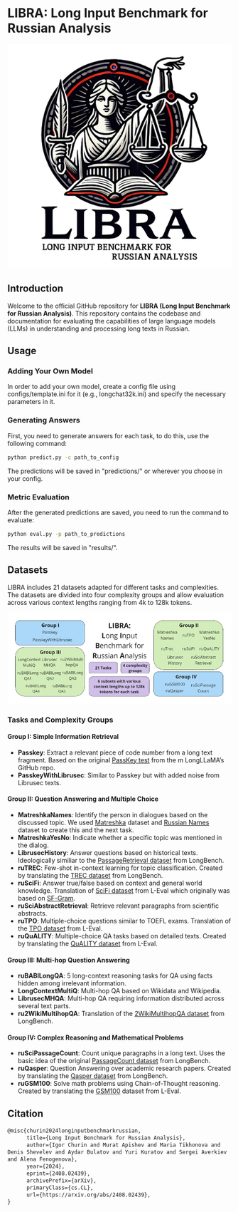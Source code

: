 # LIBRA: Long Input Benchmark for Russian Analysis

<p align="center">
  <picture>
    <img alt="LIBRA" src="docs/LIBRA_logo.png" style="max-width: 100%;">
  </picture>
</p>
 
## Introduction

Welcome to the official GitHub repository for **LIBRA (Long Input Benchmark for Russian Analysis)**. This repository contains the codebase and documentation for evaluating the capabilities of large language models (LLMs) in understanding and processing long texts in Russian.

## Usage

### Adding Your Own Model

In order to add your own model, create a config file using configs/template.ini for it (e.g., longchat32k.ini) and specify the necessary parameters in it.

### Generating Answers

First, you need to generate answers for each task, to do this, use the following command:

```bash
python predict.py -c path_to_config
```

The predictions will be saved in "predictions/" or wherever you choose in your config.

### Metric Evaluation

After the generated predictions are saved, you need to run the command to evaluate:

```bash
python eval.py -p path_to_predictions
```

The results will be saved in "results/".

## Datasets

LIBRA includes 21 datasets adapted for different tasks and complexities. The datasets are divided into four complexity groups and allow evaluation across various context lengths ranging from 4k to 128k tokens.

<p align="center">
  <picture>
    <img alt="LIBRA" src="docs/LIBRA_table.png" style="max-width: 100%;">
  </picture>
</p>

### Tasks and Complexity Groups

#### Group I: Simple Information Retrieval

- **Passkey**: Extract a relevant piece of code number from a long text fragment. Based on the original [PassKey test](https://github.com/CStanKonrad/long_llama/blob/main/examples/passkey.py) from the m LongLLaMA’s GitHub repo.
- **PasskeyWithLibrusec**: Similar to Passkey but with added noise from Librusec texts.

#### Group II: Question Answering and Multiple Choice

- **MatreshkaNames**: Identify the person in dialogues based on the discussed topic. We used [Matreshka](https://huggingface.co/datasets/zjkarina/matreshka) dataset and [Russian Names](https://www.kaggle.com/datasets/rai220/russian-cyrillic-names-and-sex/data) dataset to create this and the next task.
- **MatreshkaYesNo**: Indicate whether a specific topic was mentioned in the dialog.
- **LibrusecHistory**: Answer questions based on historical texts. Ideologically similiar to the [PassageRetrieval dataset](https://huggingface.co/datasets/THUDM/LongBench/viewer/passage_retrieval_en) from LongBench.
- **ruTREC**: Few-shot in-context learning for topic classification. Created by translating the [TREC dataset](https://huggingface.co/datasets/THUDM/LongBench/viewer/trec_e) from LongBench.
- **ruSciFi**: Answer true/false based on context and general world knowledge. Translation of [SciFi dataset](https://huggingface.co/datasets/L4NLP/LEval/viewer/sci_f) from L-Eval which originally was based on [SF-Gram](https://github.com/nschaetti/SFGram-dataset).
- **ruSciAbstractRetrieval**: Retrieve relevant paragraphs from scientific abstracts.
- **ruTPO**: Multiple-choice questions similar to TOEFL exams. Translation of the [TPO dataset](https://huggingface.co/datasets/L4NLP/LEval/viewer/tpo) from L-Eval.
- **ruQuALITY**: Multiple-choice QA tasks based on detailed texts. Created by translating the [QuALITY dataset](https://huggingface.co/datasets/L4NLP/LEval/viewer/quality) from L-Eval.

#### Group III: Multi-hop Question Answering

- **ruBABILongQA**: 5 long-context reasoning tasks for QA using facts hidden among irrelevant information.
- **LongContextMultiQ**: Multi-hop QA based on Wikidata and Wikipedia.
- **LibrusecMHQA**: Multi-hop QA requiring information distributed across several text parts.
- **ru2WikiMultihopQA**: Translation of the [2WikiMultihopQA dataset](https://huggingface.co/datasets/THUDM/LongBench/viewer/2wikimqa_e) from LongBench.

#### Group IV: Complex Reasoning and Mathematical Problems

- **ruSciPassageCount**: Count unique paragraphs in a long text. Uses the basic idea of the original [PassageCount dataset](https://huggingface.co/datasets/THUDM/LongBench/viewer/passage_count) from LongBench.
- **ruQasper**: Question Answering over academic research papers. Created by translating the [Qasper dataset](https://huggingface.co/datasets/THUDM/LongBench/viewer/qasper_e) from LongBench.
- **ruGSM100**: Solve math problems using Chain-of-Thought reasoning. Created by translating the [GSM100](https://huggingface.co/datasets/L4NLP/LEval/viewer/gsm100) dataset from L-Eval.

## Citation

```
@misc{churin2024longinputbenchmarkrussian,
      title={Long Input Benchmark for Russian Analysis},
      author={Igor Churin and Murat Apishev and Maria Tikhonova and Denis Shevelev and Aydar Bulatov and Yuri Kuratov and Sergei Averkiev and Alena Fenogenova},
      year={2024},
      eprint={2408.02439},
      archivePrefix={arXiv},
      primaryClass={cs.CL},
      url={https://arxiv.org/abs/2408.02439},
}
```
